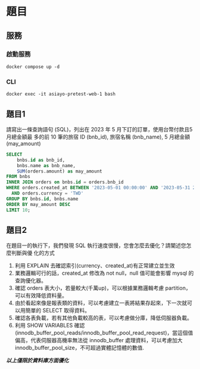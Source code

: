 # 題目

## 服務

### 啟動服務  
`docker compose up -d`

### CLI
`docker exec -it asiayo-pretest-web-1 bash`


## 題目1 
請寫出⼀條查詢語句 (SQL)，列出在 2023 年 5 ⽉下訂的訂單，使⽤台幣付款且5⽉總⾦額最
多的前 10 筆的旅宿 ID (bnb_id), 旅宿名稱 (bnb_name), 5 ⽉總⾦額 (may_amount)

```sql
SELECT
    bnbs.id as bnb_id,
    bnbs.name as bnb_name,
    SUM(orders.amount) as may_amount
FROM bnbs
INNER JOIN orders on bnbs.id = orders.bnb_id
WHERE orders.created_at BETWEEN '2023-05-01 00:00:00' AND '2023-05-31 23:59:59'
  AND orders.currency = 'TWD'
GROUP BY bnbs.id, bnbs.name
ORDER BY may_amount DESC 
LIMIT 10;
```

## 題目2

在題⽬⼀的執⾏下，我們發現 SQL 執⾏速度很慢，您會怎麼去優化？請闡述您怎麼判斷與優
化的⽅式

1. 利用 EXPLAIN 去確認索引(currency、created_at)有正常建立並生效
2. 業務邏輯可行的話，created_at 修改為 not null，null 值可能會影響 mysql 的查詢優化器。
3. 確認 orders 表大小，若量較大(千萬up)，可以根據業務邏輯考慮 partition，可以有效降低資料量。
4. 由於看起來像是報表類的資料，可以考慮建立一表將結果存起來，下一次就可以用簡單的 SELECT 取得資料。
5. 確認各表負載，若有其他負載較高的表，可以考慮做分庫，降低伺服器負載。
6. 利用 SHOW VARIABLES 確認 (innodb_buffer_pool_reads/innodb_buffer_pool_read_request)，當這個值偏高，代表伺服器高機率無法從 innodb_buffer 處理資料，可以考慮加大 innodb_buffer_pool_size，不可超過實體記憶體的數值.

***以上僅限於資料庫方面優化***
